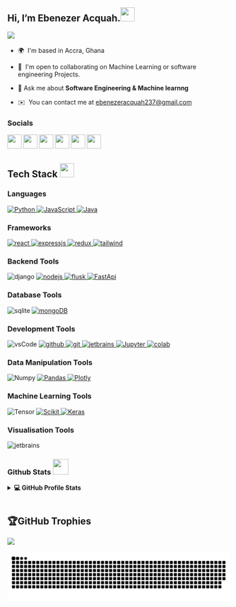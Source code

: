 ## Hi, I’m Ebenezer Acquah.<img src = "https://raw.githubusercontent.com/MartinHeinz/MartinHeinz/master/wave.gif" width = 32px height = 32px> 
<p>
  <a href="https://github.com/DenverCoder1/readme-typing-svg"><img src="https://readme-typing-svg.herokuapp.com?&font=IBM+Plex+Sans&color=abcdef&size=20&lines=Welcome+to+my+GitHub+Profile!;I'm+a+Software+Engineer;I'm+Machine+Learning+Engineer!" /></a>
</p>



* 🌍  I'm based in Accra, Ghana

* 🤝  I'm open to collaborating on Machine Learning or software engineering Projects.
* 💬 Ask me about **Software Engineering & Machine learnng**

* ✉️  You can contact me at [ebenezeracquah237@gmail.com](mailto:ebenezeracquah237@gmail.com)

### Socials

<p align="left"> <a href="https://www.facebook.com/ebenezer.acquah.733" target="_blank" rel="noreferrer"><img src="https://raw.githubusercontent.com/danielcranney/readme-generator/main/public/icons/socials/facebook.svg" width="32" height="32" /></a> <a href="https://www.github.com/Eben-Success" target="_blank" rel="noreferrer"><img src="https://raw.githubusercontent.com/danielcranney/readme-generator/main/public/icons/socials/github.svg" width="32" height="32" /></a> <a href="https://www.linkedin.com/in/ebenezer-acquah-74074b210/" target="_blank" rel="noreferrer"><img src="https://raw.githubusercontent.com/danielcranney/readme-generator/main/public/icons/socials/linkedin.svg" width="32" height="32" /></a> <a target="_blank" href="https://medium.com/@ebenezeracquah237" rel="noreferrer"><img src="https://raw.githubusercontent.com/danielcranney/readme-generator/main/public/icons/socials/medium.svg" width="32" height="32" /></a> <a href="https://stackoverflow.com/users/15748675/eben-success" target="_blank" rel="noreferrer"><img src="https://raw.githubusercontent.com/danielcranney/readme-generator/main/public/icons/socials/stackoverflow.svg" width="32" height="32" /></a> <a href="https://twitter.com/EbenSuccess3" target="_blank" rel="noreferrer"><img src="https://raw.githubusercontent.com/danielcranney/readme-generator/main/public/icons/socials/twitter.svg" width="32" height="32" /></a></p>



<!-- <a href="https://twitter.com/EBENEZE15847727" target="_blank" rel="noreferrer"><img
src="https://img.shields.io/twitter/follow/valentineenedah?logo=twitter&style=for-the-badge&color=000000&labelColor=1e3a8a"
/></a><a href="https://www.github.com/Venedah" target="_blank" rel="noreferrer"><img
src="https://img.shields.io/github/followers/Venedah?logo=github&style=for-the-badge&color=000000&labelColor=1e3a8a" /></a> -->

## Tech Stack <img src = "https://media2.giphy.com/media/QssGEmpkyEOhBCb7e1/giphy.gif?cid=ecf05e47a0n3gi1bfqntqmob8g9aid1oyj2wr3ds3mg700bl&rid=giphy.gif" width = 32px height = 32px> 

### Languages 
<p align="left">
  <a href="https://www.python.org" target="_blank">
    <img alt="Python" src="https://img.shields.io/badge/Python-3776AB?style=for-the-badge&logo=python&logoColor=white">
  </a>
  
  <a href="#">
	<img alt="JavaScript" src="https://img.shields.io/badge/JavaScript-323330?style=for-the-badge&logo=javascript&logoColor=F7DF1E">
  </a>
 
  <a href="#">
    <img alt="Java" src="https://img.shields.io/badge/Java-ED8B00?style=for-the-badge&logo=java&logoColor=white">
  </a>
</p>

### Frameworks
<p align="left">
  <a href="#" >
    <img alt="react" src="https://img.shields.io/badge/React-20232A?style=for-the-badge&logo=react&logoColor=61DAFB">
  </a>
	
  <a href="#">
    <img alt="expressjs" src="https://img.shields.io/badge/Express.js-404D59?style=for-the-badge">
  </a>

 
  <a href="#">
    <img alt="redux" src="https://img.shields.io/badge/Redux-593D88?style=for-the-badge&logo=redux&logoColor=white">
  </a>
 <a href="#">
	<img alt="tailwind" src="https://img.shields.io/badge/Tailwind_CSS-38B2AC?style=for-the-badge&logo=tailwind-css&logoColor=white">
  </a>
</p>


### Backend Tools
<p
    <a href="#">
	<img alt="django" src="https://img.shields.io/badge/Django-092E20?style=for-the-badge&logo=django&logoColor=white">
  </a>
  <a href="#">
	<img alt="nodejs" src="https://img.shields.io/badge/Node.js-43853D?style=for-the-badge&logo=node.js&logoColor=white">
  </a>
 <a href="#">
	<img alt="flusk" src="https://img.shields.io/badge/Flask-000000?style=for-the-badge&logo=flask&logoColor=white">
  </a>
  <a href="" target="_blank">
    <img alt="FastApi" src="https://img.shields.io/badge/FastAPI-005571?style=for-the-badge&logo=fastapi">
  </a>


### Database Tools
<p
     <a href="" target="_blank">
    <img alt="sqlite" src="https://img.shields.io/badge/SQLite-07405E?style=for-the-badge&logo=sqlite&logoColor=white">
  </a>
    <a href="" target="_blank">
    <img alt="mongoDB" src="https://img.shields.io/badge/MongoDB-4EA94B?style=for-the-badge&logo=mongodb&logoColor=white">
  </a>
  

### Development Tools
<p
  <a href="https://code.visualstudio.com/" target="_blank">
    <img src="https://img.shields.io/badge/vscode-007ACC.svg?style=for-the-badge&logo=visualstudiocode&logoColor=white" alt="vsCode"/> 
  </a>
    <a href="#" target="_blank">
    <img src="https://img.shields.io/badge/github-181717.svg?style=for-the-badge&logo=github&logoColor=white" alt="github" />
  </a>
  <a href="https://git-scm.com/" target="_blank">
    <img src="https://img.shields.io/badge/git-F05032.svg?style=for-the-badge&logo=git&logoColor=white"
      alt="git"/>
  </a>
  <a href="https://www.jetbrains.com/" target="_blank">
    <img src="https://img.shields.io/badge/PyCharm-000000.svg?&style=for-the-badge&logo=PyCharm&logoColor=white" alt="jetbrains" />
  </a>
   <a href="https://jupyter.org/" target="_blank">
    <img alt="Jupyter" src="https://img.shields.io/badge/Jupyter-F37626.svg?&style=for-the-badge&logo=Jupyter&logoColor=white">
  </a>
  <a href="https://colab.research.google.com/" target="_blank">
    <img alt="colab" src="https://img.shields.io/badge/Colab-F9AB00?style=for-the-badge&logo=googlecolab&color=525252">
  </a>


</p>

### Data Manipulation Tools
<p  
  <a href="https://numpy.org/" target="_blank">
    <img alt="Numpy" src="https://img.shields.io/badge/Numpy-777BB4?style=for-the-badge&logo=numpy&logoColor=white">
  </a>

   <a href="https://pandas.pydata.org/" target="_blank">
    <img alt="Pandas" src="https://img.shields.io/badge/Pandas-2C2D72?style=for-the-badge&logo=pandas&logoColor=white">
  </a>

  <a href="https://plotly.com/" target="_blank">
    <img alt="Plotly" src="https://img.shields.io/badge/SciPy-%230C55A5.svg?style=for-the-badge&logo=scipy&logoColor=%white">
  </a>
 </p>
 
### Machine Learning Tools
<p
   <a href="" target="_blank">
    <img alt="Tensor" src="https://img.shields.io/badge/TensorFlow-FF6F00?style=for-the-badge&logo=tensorflow&logoColor=white">
  </a>

   <a href="https://scikit-learn.org/" target="_blank">
    <img alt="Scikit" src="https://img.shields.io/badge/scikit_learn-F7931E?style=for-the-badge&logo=scikit-learn&logoColor=white">
   </a>

   <a href="https://keras.io/" target="_blank">
    <img alt="Keras" src="https://img.shields.io/badge/Keras-D00000?style=for-the-badge&logo=Keras&logoColor=white">
   </a>

   
   ### Visualisation Tools
<p  
  <a href="" target="_blank">
    <img src="https://img.shields.io/badge/PowerBI-F2C811?style=for-the-badge&logo=Power%20BI&logoColor=white" alt="jetbrains" />
  </a>
</p>



### Github Stats <img src = "https://i.pinimg.com/originals/65/c4/f4/65c4f452571be1261e9c623f7da488ac.gif" width = 35px height = 35px>


<details> 
  <summary><b>💻 GitHub Profile Stats</b></summary>
  <br/>
  <p align="center">

[![GitHub Streak](https://streak-stats.demolab.com/?user=Eben-Success)](https://git.io/streak-stats)
	  
<br/>

  <br/>
  </p>
</details>


<!-- <details>
  <summary><b>⚡ Recent GitHub Activity</b></summary>
  <br/>
   <a href="https://github.com/Eben-Success"><img alt="Eben's Activity Graph" src="https://activity-graph.herokuapp.com/graph?username=Eben-Success&custom_title=Eben's%20Contribution%20Graph&theme=dark" /></a>
  <br/>

</details> -->


<br/>

## 🏆GitHub Trophies
![](https://github-profile-trophy.vercel.app/?username=Eben-Success&theme=dark&no-frame=false&no-bg=false&margin-w=4)


<p align="center">
  <img  src="https://raw.githubusercontent.com/Elanza-48/Elanza-48/main/resources/img/github-contribution-grid-snake.svg"
    alt="example" />
</p>

